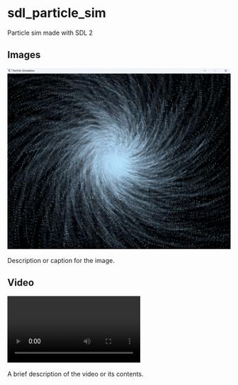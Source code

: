 # sdl_particle_sim
Particle sim made with SDL 2

## Images
![swarm1](https://github.com/asad0206/sdl_particle_sim/blob/main/images/swarm1.jpg)


Description or caption for the image.

## Video

![](https://github.com/asad0206/sdl_particle_sim/blob/main/images/screen_record.mp4)

A brief description of the video or its contents.

